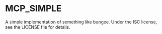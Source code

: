 # MCP_SIMPLE

A simple implementation of something like bungee.
Under the ISC license, see the LICENSE file for details.

